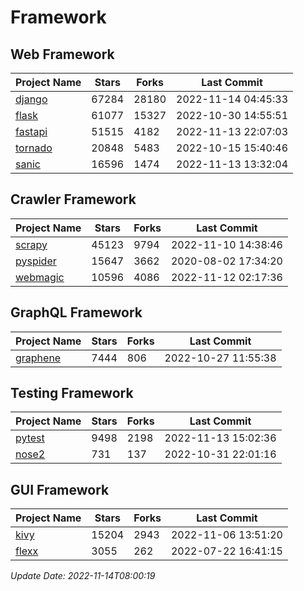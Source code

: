 # Framework

## Web Framework
| Project Name | Stars | Forks | Last Commit |
| ------------ | ----- | ----- | ----------- |
| [django](https://github.com/django/django) | 67284 | 28180 | 2022-11-14 04:45:33 |
| [flask](https://github.com/pallets/flask) | 61077 | 15327 | 2022-10-30 14:55:51 |
| [fastapi](https://github.com/tiangolo/fastapi) | 51515 | 4182 | 2022-11-13 22:07:03 |
| [tornado](https://github.com/tornadoweb/tornado) | 20848 | 5483 | 2022-10-15 15:40:46 |
| [sanic](https://github.com/sanic-org/sanic) | 16596 | 1474 | 2022-11-13 13:32:04 |

## Crawler Framework
| Project Name | Stars | Forks | Last Commit |
| ------------ | ----- | ----- | ----------- |
| [scrapy](https://github.com/scrapy/scrapy) | 45123 | 9794 | 2022-11-10 14:38:46 |
| [pyspider](https://github.com/binux/pyspider) | 15647 | 3662 | 2020-08-02 17:34:20 |
| [webmagic](https://github.com/code4craft/webmagic) | 10596 | 4086 | 2022-11-12 02:17:36 |

## GraphQL Framework
| Project Name | Stars | Forks | Last Commit |
| ------------ | ----- | ----- | ----------- |
| [graphene](https://github.com/graphql-python/graphene) | 7444 | 806 | 2022-10-27 11:55:38 |

## Testing Framework
| Project Name | Stars | Forks | Last Commit |
| ------------ | ----- | ----- | ----------- |
| [pytest](https://github.com/pytest-dev/pytest) | 9498 | 2198 | 2022-11-13 15:02:36 |
| [nose2](https://github.com/nose-devs/nose2) | 731 | 137 | 2022-10-31 22:01:16 |

## GUI Framework
| Project Name | Stars | Forks | Last Commit |
| ------------ | ----- | ----- | ----------- |
| [kivy](https://github.com/kivy/kivy) | 15204 | 2943 | 2022-11-06 13:51:20 |
| [flexx](https://github.com/flexxui/flexx) | 3055 | 262 | 2022-07-22 16:41:15 |

*Update Date: 2022-11-14T08:00:19*